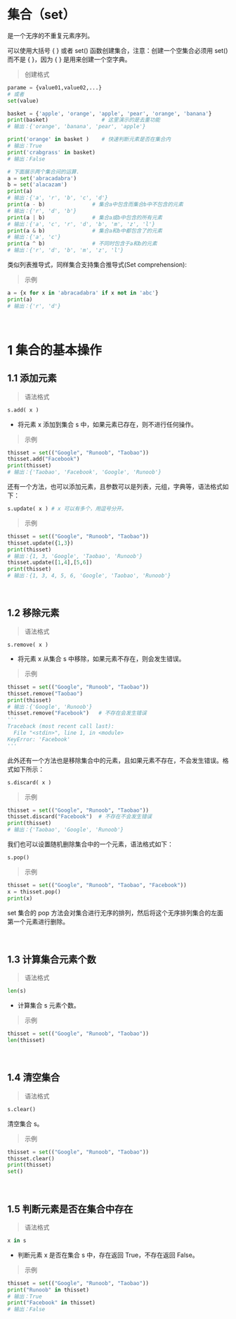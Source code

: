 &emsp;
# 集合（set）
是一个无序的不重复元素序列。

可以使用大括号 { } 或者 set() 函数创建集合，注意：创建一个空集合必须用 set() 而不是 { }，因为 { } 是用来创建一个空字典。

>创建格式
```python
parame = {value01,value02,...}
# 或者
set(value)
```

```python
basket = {'apple', 'orange', 'apple', 'pear', 'orange', 'banana'}
print(basket)                 # 这里演示的是去重功能
# 输出：{'orange', 'banana', 'pear', 'apple'}

print('orange' in basket )    # 快速判断元素是否在集合内
# 输出：True
print('crabgrass' in basket)
# 输出：False

# 下面展示两个集合间的运算.
a = set('abracadabra')
b = set('alacazam')
print(a)                                 
# 输出：{'a', 'r', 'b', 'c', 'd'}
print(a - b)               # 集合a中包含而集合b中不包含的元素
# 输出：{'r', 'd', 'b'}
print(a | b)               # 集合a或b中包含的所有元素
# 输出：{'a', 'c', 'r', 'd', 'b', 'm', 'z', 'l'}
print(a & b)               # 集合a和b中都包含了的元素
# 输出：{'a', 'c'}
print(a ^ b)               # 不同时包含于a和b的元素
# 输出：{'r', 'd', 'b', 'm', 'z', 'l'}
```

类似列表推导式，同样集合支持集合推导式(Set comprehension):

>示例
```python
a = {x for x in 'abracadabra' if x not in 'abc'}
print(a)
# 输出：{'r', 'd'}
```

&emsp;
# 1 集合的基本操作

## 1.1 添加元素
>语法格式
```python
s.add( x )
```

- 将元素 x 添加到集合 s 中，如果元素已存在，则不进行任何操作。

>示例
```python
thisset = set(("Google", "Runoob", "Taobao"))
thisset.add("Facebook")
print(thisset)
# 输出：{'Taobao', 'Facebook', 'Google', 'Runoob'}
```
还有一个方法，也可以添加元素，且参数可以是列表，元组，字典等，语法格式如下：
```python
s.update( x ) # x 可以有多个，用逗号分开。
```
>示例
```python
thisset = set(("Google", "Runoob", "Taobao"))
thisset.update({1,3})
print(thisset)
# 输出：{1, 3, 'Google', 'Taobao', 'Runoob'}
thisset.update([1,4],[5,6])  
print(thisset)
# 输出：{1, 3, 4, 5, 6, 'Google', 'Taobao', 'Runoob'}
```

&emsp;
## 1.2 移除元素
>语法格式
```
s.remove( x )
```
- 将元素 x 从集合 s 中移除，如果元素不存在，则会发生错误。

>示例
```python
thisset = set(("Google", "Runoob", "Taobao"))
thisset.remove("Taobao")
print(thisset)
# 输出：{'Google', 'Runoob'}
thisset.remove("Facebook")   # 不存在会发生错误
'''
Traceback (most recent call last):
  File "<stdin>", line 1, in <module>
KeyError: 'Facebook'
'''
```

此外还有一个方法也是移除集合中的元素，且如果元素不存在，不会发生错误。格式如下所示：
```python
s.discard( x )
```

>示例
```python
thisset = set(("Google", "Runoob", "Taobao"))
thisset.discard("Facebook")  # 不存在不会发生错误
print(thisset)
# 输出：{'Taobao', 'Google', 'Runoob'}
```

我们也可以设置随机删除集合中的一个元素，语法格式如下：
```python
s.pop() 
```

>示例
```python
thisset = set(("Google", "Runoob", "Taobao", "Facebook"))
x = thisset.pop()
print(x)
```

set 集合的 pop 方法会对集合进行无序的排列，然后将这个无序排列集合的左面第一个元素进行删除。

&emsp;
## 1.3 计算集合元素个数
>语法格式
```python
len(s)
```
- 计算集合 s 元素个数。

>示例
```python
thisset = set(("Google", "Runoob", "Taobao"))
len(thisset)
```

&emsp;
## 1.4 清空集合
>语法格式
```python
s.clear()
```
清空集合 s。

>示例
```python
thisset = set(("Google", "Runoob", "Taobao"))
thisset.clear()
print(thisset)
set()
```

&emsp;
## 1.5 判断元素是否在集合中存在
>语法格式
```python
x in s
```
- 判断元素 x 是否在集合 s 中，存在返回 True，不存在返回 False。

>示例
```python
thisset = set(("Google", "Runoob", "Taobao"))
print("Runoob" in thisset)
# 输出：True
print("Facebook" in thisset)
# 输出：False
```

